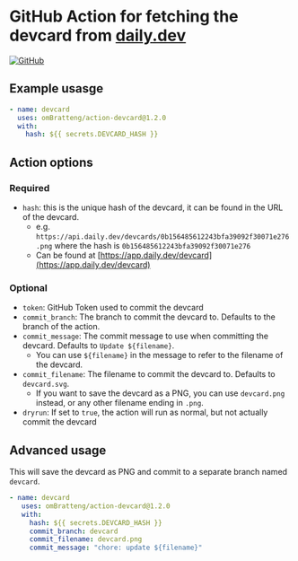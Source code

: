 # GitHub Action for fetching the devcard from [daily.dev](https://api.daily.dev/get?r=omBratteng)

[![GitHub](https://img.shields.io/github/license/omBratteng/action-devcard)](LICENSE)

## Example usasge

```yaml
- name: devcard
  uses: omBratteng/action-devcard@1.2.0
  with:
    hash: ${{ secrets.DEVCARD_HASH }}
```

## Action options

### Required

- `hash`: this is the unique hash of the devcard, it can be found in the URL of the devcard.
  - e.g. `https://api.daily.dev/devcards/0b156485612243bfa39092f30071e276.png` where the hash is `0b156485612243bfa39092f30071e276`
  - Can be found at [https://app.daily.dev/devcard](https://app.daily.dev/devcard)

### Optional

- `token`: GitHub Token used to commit the devcard
- `commit_branch`: The branch to commit the devcard to. Defaults to the branch of the action.
- `commit_message`: The commit message to use when committing the devcard. Defaults to `Update ${filename}`.
  - You can use `${filename}` in the message to refer to the filename of the devcard.
- `commit_filename`: The filename to commit the devcard to. Defaults to `devcard.svg`.
  - If you want to save the devcard as a PNG, you can use `devcard.png` instead, or any other filename ending in `.png`.
- `dryrun`: If set to `true`, the action will run as normal, but not actually commit the devcard

## Advanced usage

This will save the devcard as PNG and commit to a separate branch named `devcard`.

```yaml
- name: devcard
   uses: omBratteng/action-devcard@1.2.0
   with:
     hash: ${{ secrets.DEVCARD_HASH }}
     commit_branch: devcard
     commit_filename: devcard.png
     commit_message: "chore: update ${filename}"
```
